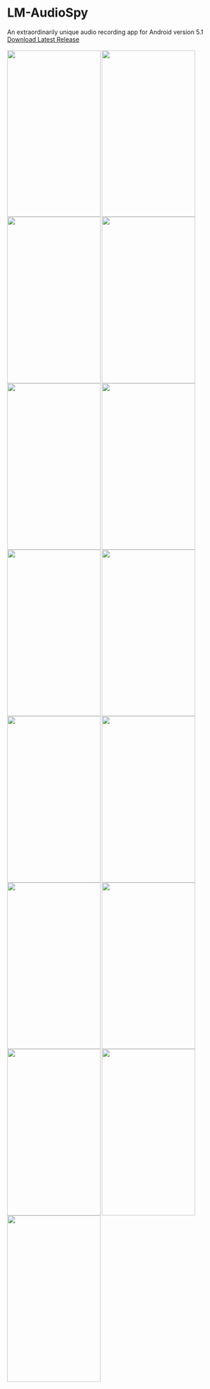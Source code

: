 # LM-AudioSpy
An extraordinarily unique audio recording app for Android version 5.1<br>
[Download Latest Release](https://github.com/hikikomoriphoenix/LM-AudioSpy/releases/latest)<br><br>
<a href="url"><img src="https://github.com/hikikomoriphoenix/LM-AudioSpy/blob/master/screenshots/Screenshot_2018-03-05-10-18-50-12.png" align="left" height="384" width="216" ></a>
<a href="url"><img src="https://github.com/hikikomoriphoenix/LM-AudioSpy/blob/master/screenshots/Screenshot_2018-03-05-10-32-35-56.png" align="left" height="384" width="216" ></a>
<a href="url"><img src="https://github.com/hikikomoriphoenix/LM-AudioSpy/blob/master/screenshots/Screenshot_2018-03-05-10-19-58-49.png" align="left" height="384" width="216" ></a>
<a href="url"><img src="https://github.com/hikikomoriphoenix/LM-AudioSpy/blob/master/screenshots/Screenshot_2018-03-05-10-20-14-75.png" align="left" height="384" width="216" ></a>
<a href="url"><img src="https://github.com/hikikomoriphoenix/LM-AudioSpy/blob/master/screenshots/Screenshot_2018-03-05-10-22-25-87.png" align="left" height="384" width="216" ></a>
<a href="url"><img src="https://github.com/hikikomoriphoenix/LM-AudioSpy/blob/master/screenshots/Screenshot_2018-03-05-10-22-39-33.png" align="left" height="384" width="216" ></a>
<a href="url"><img src="https://github.com/hikikomoriphoenix/LM-AudioSpy/blob/master/screenshots/Screenshot_2018-03-05-10-22-53-73.png" align="left" height="384" width="216" ></a>
<a href="url"><img src="https://github.com/hikikomoriphoenix/LM-AudioSpy/blob/master/screenshots/Screenshot_2018-03-05-10-26-28-30.png" align="left" height="384" width="216" ></a>
<a href="url"><img src="https://github.com/hikikomoriphoenix/LM-AudioSpy/blob/master/screenshots/Screenshot_2018-03-05-10-26-48-31.png" align="left" height="384" width="216" ></a>
<a href="url"><img src="https://github.com/hikikomoriphoenix/LM-AudioSpy/blob/master/screenshots/Screenshot_2018-03-05-10-32-47-29.png" align="left" height="384" width="216" ></a>
<a href="url"><img src="https://github.com/hikikomoriphoenix/LM-AudioSpy/blob/master/screenshots/Screenshot_2018-03-05-10-32-59-39.png" align="left" height="384" width="216" ></a>
<a href="url"><img src="https://github.com/hikikomoriphoenix/LM-AudioSpy/blob/master/screenshots/Screenshot_2018-03-05-10-33-03-14.png" align="left" height="384" width="216" ></a>
<a href="url"><img src="https://github.com/hikikomoriphoenix/LM-AudioSpy/blob/master/screenshots/Screenshot_2018-03-05-10-33-09-49.png" align="left" height="384" width="216" ></a>
<a href="url"><img src="https://github.com/hikikomoriphoenix/LM-AudioSpy/blob/master/screenshots/Screenshot_2018-03-05-10-33-14-03.png" align="left" height="384" width="216" ></a>
<a href="url"><img src="https://github.com/hikikomoriphoenix/LM-AudioSpy/blob/master/screenshots/Screenshot_2018-03-05-10-33-17-69.png" align="left" height="384" width="216" ></a>
